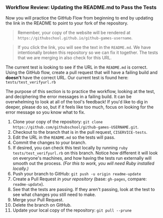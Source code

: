 ### Workflow Review: Updating the README.md to Pass the Tests

Now you will practice the GitHub Flow from beginning to end by updating the link in the README to point to your fork of the repository.

> Remember, your copy of the website will be rendered at `https://githubschool.github.io/github-games-username`.

> If you click the link, you will see the text in the `README.md`. We have intentionally broken this repository so we can fix it together. The tests that we are merging in also check for this URL.

The current test is looking to see if the URL in the `README.md` is correct. Using the GitHub flow, create a pull request that will have a failing build and **doesn't** have the correct URL. Our current test is found here: `tests/test_verifyurl.rb`

The purpose of this section is to practice the workflow, looking at the test, and deciphering the error messages in a failing build. It can be overwhelming to look at all of the tool's feedback! If you'd like to dig in deeper, please do so, but if it feels like too much, focus on looking for the error message so you know what to fix. 


1. Clone your copy of the repository: `git clone https://github.com/githubschool/github-games-USERNAME.git`.
1. Checkout to the branch that is in the pull request, `CISERVICE-tests`.
1. Edit the URL in the `README.md` so the tests will pass.
1. Commit the changes to your branch.
1. If desired, you can check this test locally by running `ruby tests/test_verifyurl.rb` on this branch. Notice how different it will look on everyone's machines, and how having the tests run externally will smooth out the process. _(For this to work, you will need Ruby installed locally.)_
1. Push your branch to GitHub: `git push -u origin readme-update`
1. Create a Pull Request *in your repository* (base: `gh-pages`, compare: `readme-update`).
1. See that the tests are passing. If they aren't passing, look at the test to see what changes you still need to make.
1. Merge your Pull Request.
1. Delete the branch on GitHub.
1. Update your local copy of the repository: `git pull --prune`

